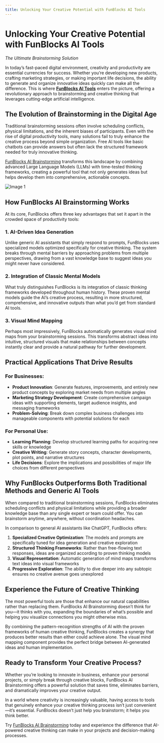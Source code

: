 ```yaml
---
title: Unlocking Your Creative Potential with FunBlocks AI Tools
---
```


# Unlocking Your Creative Potential with FunBlocks AI Tools
*The Ultimate Brainstorming Solution*

In today’s fast-paced digital environment, creativity and productivity are essential currencies for success. Whether you’re developing new products, crafting marketing strategies, or making important life decisions, the ability to generate and organize innovative ideas quickly can make all the difference. This is where **[FunBlocks AI Tools](https://funblocks.net/aitools)** enters the picture, offering a revolutionary approach to brainstorming and creative thinking that leverages cutting-edge artificial intelligence.

The Evolution of Brainstorming in the Digital Age
-------------------------------------------------

Traditional brainstorming sessions often involve scheduling conflicts, physical limitations, and the inherent biases of participants. Even with the rise of digital productivity tools, many solutions fail to truly enhance the creative process beyond simple organization. Free AI tools like basic chatbots can provide answers but often lack the structured framework needed for truly innovative thinking.

[FunBlocks AI Brainstorming](https://www.funblocks.net/aitools/brainstorming) transforms this landscape by combining advanced Large Language Models (LLMs) with time-tested thinking frameworks, creating a powerful tool that not only generates ideas but helps develop them into comprehensive, actionable concepts.

![Image 1](/img/uploads/2025/02/Screenshot-2025-02-28-at-3.03.48-PM.png)

How FunBlocks AI Brainstorming Works
------------------------------------

At its core, FunBlocks offers three key advantages that set it apart in the crowded space of productivity tools:

### 1\. AI-Driven Idea Generation

Unlike generic AI assistants that simply respond to prompts, FunBlocks uses specialized models optimized specifically for creative thinking. The system breaks through mental barriers by approaching problems from multiple perspectives, drawing from a vast knowledge base to suggest ideas you might never have considered.

### 2\. Integration of Classic Mental Models

What truly distinguishes FunBlocks is its integration of classic thinking frameworks developed throughout human history. These proven mental models guide the AI’s creative process, resulting in more structured, comprehensive, and innovative outputs than what you’d get from standard AI tools.

### 3\. Visual Mind Mapping

Perhaps most impressively, FunBlocks automatically generates visual mind maps from your brainstorming sessions. This transforms abstract ideas into intuitive, structured visuals that make relationships between concepts instantly clear and provide a natural pathway for further development.

Practical Applications That Drive Results
-----------------------------------------

### For Businesses:

*   **Product Innovation**: Generate features, improvements, and entirely new product concepts by exploring market needs from multiple angles
*   **Marketing Strategy Development**: Create comprehensive campaign ideas with supporting elements, target audience insights, and messaging frameworks
*   **Problem-Solving**: Break down complex business challenges into manageable components with potential solutions for each

### For Personal Use:

*   **Learning Planning**: Develop structured learning paths for acquiring new skills or knowledge
*   **Creative Writing**: Generate story concepts, character developments, plot points, and narrative structures
*   **Life Decisions**: Explore the implications and possibilities of major life choices from different perspectives

Why FunBlocks Outperforms Both Traditional Methods and Generic AI Tools
-----------------------------------------------------------------------

When compared to traditional brainstorming sessions, FunBlocks eliminates scheduling conflicts and physical limitations while providing a broader knowledge base than any single expert or team could offer. You can brainstorm anytime, anywhere, without coordination headaches.

In comparison to general AI assistants like ChatGPT, FunBlocks offers:

1.  **Specialized Creative Optimization**: The models and prompts are specifically tuned for idea generation and creative exploration
2.  **Structured Thinking Frameworks**: Rather than free-flowing text responses, ideas are organized according to proven thinking models
3.  **Visual Representation**: Automatic generation of mind maps transforms text ideas into visual frameworks
4.  **Progressive Exploration**: The ability to dive deeper into any subtopic ensures no creative avenue goes unexplored

Experience the Future of Creative Thinking
------------------------------------------

The most powerful tools are those that enhance our natural capabilities rather than replacing them. FunBlocks AI Brainstorming doesn’t think for you—it thinks with you, expanding the boundaries of what’s possible and helping you visualize connections you might otherwise miss.

By combining the pattern-recognition strengths of AI with the proven frameworks of human creative thinking, FunBlocks creates a synergy that produces better results than either could achieve alone. The visual mind mapping component provides the perfect bridge between AI-generated ideas and human implementation.

Ready to Transform Your Creative Process?
-----------------------------------------

Whether you’re looking to innovate in business, enhance your personal projects, or simply break through creative blocks, FunBlocks AI Brainstorming offers a powerful solution that saves time, eliminates barriers, and dramatically improves your creative output.

In a world where creativity is increasingly valuable, having access to tools that genuinely enhance your creative thinking process isn’t just convenient—it’s essential. FunBlocks doesn’t just help you brainstorm; it helps you think better.

Try [FunBlocks AI Brainstorming](https://www.funblocks.net/aitools/brainstorming) today and experience the difference that AI-powered creative thinking can make in your projects and decision-making processes.
